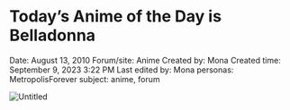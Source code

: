 # Today’s Anime of the Day is Belladonna

Date: August 13, 2010
Forum/site: Anime
Created by: Mona
Created time: September 9, 2023 3:22 PM
Last edited by: Mona
personas: MetropolisForever
subject: anime, forum

![Untitled](../../../Joshua%E2%80%99s%20personas%20&%20victimes%2047f302c3ee7140169d02d7ecbb1b2b4c/Rushes%20Personas%2026f0f60550004a05bb97f11a02504bf4/Threads%20Metropolisforever%209ac60e59c9734450837c8d0fdc52e369/Untitled%2010.png)